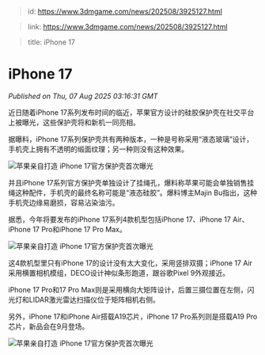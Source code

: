 > id: https://www.3dmgame.com/news/202508/3925127.html

> link: https://www.3dmgame.com/news/202508/3925127.html

> title: iPhone 17

# iPhone 17
_Published on Thu, 07 Aug 2025 03:16:31 GMT_

近日随着iPhone 17系列发布时间的临近，苹果官方设计的硅胶保护壳在社交平台上被曝光，这些保护壳将和新机一同亮相。

据曝料，iPhone 17系列保护壳共有两种版本，一种是号称采用“液态玻璃”设计，手机壳上拥有不透明的缎面纹理；另一种则没有这种效果。

![苹果亲自打造 iPhone 17官方保护壳首次曝光](https://img.3dmgame.com/uploads/images/news/20250807/1754536525_777336.png)

并且iPhone 17系列官方保护壳单独设计了挂绳孔，爆料称苹果可能会单独销售挂绳这种配件，手机壳的最终名称可能是“液态硅胶”。爆料博主Majin Bu指出，这种手机壳边缘易磨损，容易沾染油污。

据悉，今年将要发布的iPhone 17系列4款机型包括iPhone 17、iPhone 17 Air、iPhone 17 Pro和iPhone 17 Pro Max。

![苹果亲自打造 iPhone 17官方保护壳首次曝光](https://img.3dmgame.com/uploads/images/news/20250807/1754536536_560090.png)

这4款机型里只有iPhone 17的设计没有太大变化，采用竖排双摄；iPhone 17 Air采用横置相机模组，DECO设计神似条形跑道，跟谷歌Pixel 9外观接近。

iPhone 17 Pro和17 Pro Max则是采用横向大矩阵设计，后置三摄位置在左侧，闪光灯和LIDAR激光雷达扫描仪位于矩阵相机右侧。

另外，iPhone 17和iPhone Air搭载A19芯片，iPhone 17 Pro系列则是搭载A19 Pro芯片，新品会在9月登场。

![苹果亲自打造 iPhone 17官方保护壳首次曝光](https://img.3dmgame.com/uploads/images/news/20250807/1754536546_709273.png)
